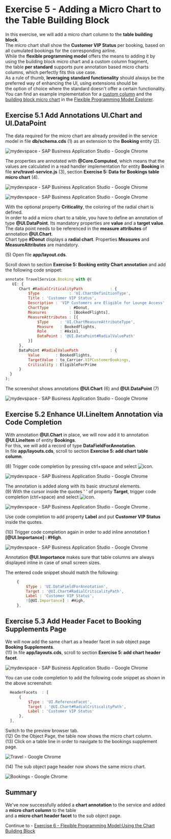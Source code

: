 ﻿# Exercise 5 - Adding a Micro Chart to the Table Building Block

In this exercise, we will add a micro chart column to the **table building block**.\
The micro chart shall show the **Customer VIP Status** per booking, based on all cumulated bookings for the corresponding airline.\
While the **flexible programming model** offers the means to adding it by using the building block micro chart and a custom column fragment,\
the table **per standard** supports pure annotation based micro charts columns, which perfectly fits this use case.\
As a rule of thumb, **leveraging standard functionality** should always be the preferred way of enhancing the UI, using extensions should be\
the option of choice where the standard doesn't offer a certain functionality.\
You can find an example implementation for a [custom column](https://sapui5.hana.ondemand.com/test-resources/sap/fe/core/fpmExplorer/index.html#/customElements/customElementsOverview/customColumnContent) and the [building block micro chart](https://sapui5.hana.ondemand.com/test-resources/sap/fe/core/fpmExplorer/index.html#/buildingBlocks/microchart/microChartDefault) in the [Flexible Programming Model Explorer](https://sapui5.hana.ondemand.com/test-resources/sap/fe/core/fpmExplorer/index.html#/overview/introduction).

## Exercise 5.1 Add Annotations UI.Chart and UI.DataPoint

The data required for the micro chart are already provided in the service model in file **db/schema.cds** (1) as an extension to the **Booking** entity (2).

![mydevspace - SAP Business Application Studio - Google Chrome](images/img_0.png "mydevspace - SAP Business Application Studio - Google Chrome")

The properties are annotated with **@Core.Computed**, which means that the values are calculated in a read handler implementation for entity **Booking**
in file **srv/travel-service.js** (3), section **Exercise 5: Data for Bookings table micro chart** (4).

![mydevspace - SAP Business Application Studio - Google Chrome](images/img_000.png "mydevspace - SAP Business Application Studio - Google Chrome")

![mydevspace - SAP Business Application Studio - Google Chrome](images/img_001.png "mydevspace - SAP Business Application Studio - Google Chrome")

With the optional property **Criticality**, the coloring of the radial chart is defined.\
In order to add a micro chart to a table, you have to define an annotation of type **@UI.DataPoint**. Its mandatory properties are **value** and a **target value**.\
The data point needs to be referenced in the **measure attributes** of annotation **@UI.Chart**.\
Chart type **#Donut** displays a **radial chart**. Properties **Measures** and **MeasureAttributes** are mandatory.

\(5\) Open file **app/layout.cds**.

Scroll down to section **Exercise 5: Booking entity Chart annotation** and add the following code snippet:

```js
annotate TravelService.Booking with @(
   UI: {
      Chart #RadialCriticalityPath            : {
          $Type             : 'UI.ChartDefinitionType',
          Title : 'Customer VIP Status',
          Description : 'VIP Customers are Eligible for Lounge Access',
          ChartType         : #Donut,
          Measures          : [BookedFlights],
          MeasureAttributes : [{
              $Type     : 'UI.ChartMeasureAttributeType',
              Measure   : BookedFlights,
              Role      : #Axis1,
              DataPoint : '@UI.DataPoint#RadialValuePath'
          }]
      },
      DataPoint #RadialValuePath              : {
          Value       : BookedFlights,
          TargetValue : to_Carrier.VIPCustomerBookings,
          Criticality : EligibleForPrime
      } 
  }
);
```

The screenshot shows annotations **@UI.Chart** (6) and **@UI.DataPoint** (7)

![mydevspace - SAP Business Application Studio - Google Chrome](images/img_002.png "mydevspace - SAP Business Application Studio - Google Chrome")

## Exercise 5.2 Enhance UI.LineItem Annotation via Code Completion

With annotation **@UI.Chart** in place, we will now add it to annotation **@UI.LineItem** of entity **Bookings**.\
For this, we will add a record of type **DataFieldForAnnotation**.\
In file **app/layouts.cds**, scroll to section **Exercise 5: add chart table column**.

\(8\) Trigger code completion by pressing ctrl+space and select ![icon](images/fieldicon02.png).

![mydevspace - SAP Business Application Studio - Google Chrome](images/img_003.png "mydevspace - SAP Business Application Studio - Google Chrome")

The annotation is added along with its basic structural elements.\
(9) With the cursor inside the quotes ' ' of property **Target**, trigger code completion (ctrl+space) and select ![icon](images/fieldicon03.png).

![mydevspace - SAP Business Application Studio - Google Chrome](images/img_004.png "mydevspace - SAP Business Application Studio - Google Chrome")
.

Use code completion to add property **Label** and put **Customer VIP Status** inside the quotes.

(10) Trigger code completion again in order to add inline annotation **![@UI.Importance] : #High**.

![mydevspace - SAP Business Application Studio - Google Chrome](images/img_005.png "mydevspace - SAP Business Application Studio - Google Chrome")

Annotation **@UI.Importance** makes sure that table columns are always displayed inline in case of small screen sizes.

The entered code snippet should match the following:
```js
     {
         $Type : 'UI.DataFieldForAnnotation',
         Target : '@UI.Chart#RadialCriticalityPath',
         Label : 'Customer VIP Status',
         ![@UI.Importance] : #High,
     },
```

## Exercise 5.3 Add Header Facet to Booking Supplements Page

We will now add the same chart as a header facet in  sub object page **Booking Supplements**.\
(11) In file **app/layouts.cds**, scroll to section **Exercise 5: add chart header facet**.

![mydevspace - SAP Business Application Studio - Google Chrome](images/img_006.png "mydevspace - SAP Business Application Studio - Google Chrome")

You can use code completion to add the following code snippet as shown in the above screenshot:

```js
  HeaderFacets  : [
      {
          $Type : 'UI.ReferenceFacet',
          Target : '@UI.Chart#RadialCriticalityPath',
          Label : 'Customer VIP Status'
      },
  ],
```

Switch to the preview browser tab.\
(12) On the Object Page, the table now shows the micro chart column.\
(13) Click on a table line in order to navigate to the bookings supplement page.

![Travel - Google Chrome](images/img_007.png "Travel - Google Chrome")

\(14\) The sub object page header now shows the same micro chart.

![Bookings - Google Chrome](images/img_008.png "Bookings - Google Chrome")

## Summary

We've now successfully added a **chart annotation** to the service and added a **micro chart column** to the table\
and a **micro chart header facet** to the sub object page.

Continue to - [Exercise 6 - Flexible Programming Model:Using the Chart Building Block](../ex6/README.md)